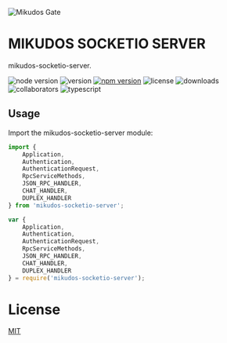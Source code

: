 ![Mikudos Gate](https://img.shields.io/badge/MIKUDOS-Gate-blue?style=for-the-badge&logo=appveyor)

# MIKUDOS SOCKETIO SERVER

mikudos-socketio-server.

![node version](https://img.shields.io/node/v/mikudos-socketio-app) ![version](https://img.shields.io/github/package-json/v/mikudos/mikudos-socketio-app) [![npm version](https://img.shields.io/npm/v/mikudos-socketio-app)](https://www.npmjs.com/package/mikudos-socketio-app) ![license](https://img.shields.io/npm/l/mikudos-socketio-app) ![downloads](https://img.shields.io/npm/dw/mikudos-socketio-app) ![collaborators](https://img.shields.io/npm/collaborators/mikudos-socketio-app) ![typescript](https://img.shields.io/npm/types/mikudos-socketio-app)

## Usage

Import the mikudos-socketio-server module:

```ts
import {
    Application,
    Authentication,
    AuthenticationRequest,
    RpcServiceMethods,
    JSON_RPC_HANDLER,
    CHAT_HANDLER,
    DUPLEX_HANDLER
} from 'mikudos-socketio-server';
```

```js
var {
    Application,
    Authentication,
    AuthenticationRequest,
    RpcServiceMethods,
    JSON_RPC_HANDLER,
    CHAT_HANDLER,
    DUPLEX_HANDLER
} = require('mikudos-socketio-server');
```

# License

[MIT](LICENSE)
